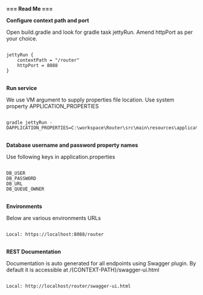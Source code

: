 <strong> === Read Me ===</strong>
<p></p>
<strong>Configure context path and port</strong>
<p>Open build.gradle and look for gradle task jettyRun. Amend httpPort as per your choice.</p>
<pre>
<code>
jettyRun {
	contextPath = "/router"
	httpPort = 8088
}
</code>
</pre>

<strong>Run service</strong>
<p>We use VM argument to supply properties file location.
Use system property APPLICATION_PROPERTIES
</p>
<pre>
<code>
gradle jettyRun -DAPPLICATION_PROPERTIES=C:\workspace\Router\src\main\resources\application.properties
</code>
</pre>

<strong>Database username and password property names</strong>
<p>Use following keys in application.properties</p>
<pre>
<code>
DB_USER
DB_PASSWORD
DB_URL
DB_QUEUE_OWNER
</code>
</pre>

<strong>Environments</strong>
<p>Below are various environments URLs</p>
<pre>
<code>
Local: https://localhost:8088/router
</code>
</pre>

<strong>REST Documentation</strong>
<p>Documentation is auto generated for all endpoints using Swagger plugin. By default it is accessible at /{CONTEXT-PATH}/swagger-ui.html</p>
<pre>
<code>
Local: http://localhost/router/swagger-ui.html
</code>
</pre>